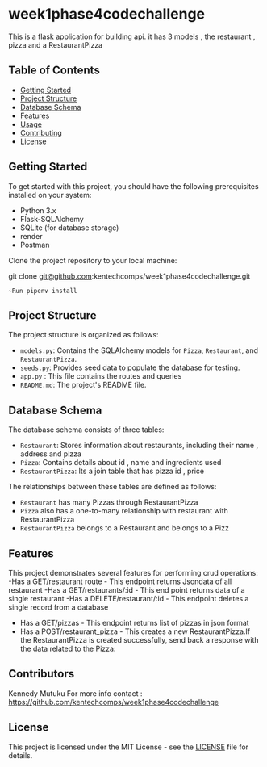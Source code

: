 # week1phase4codechallenge

This is a flask application for building api. it has 3 models , the restaurant , pizza and a RestaurantPizza

## Table of Contents

- [Getting Started](#getting-started)
- [Project Structure](#project-structure)
- [Database Schema](#database-schema)
- [Features](#features)
- [Usage](#usage)
- [Contributing](#contributing)
- [License](#license)

## Getting Started

To get started with this project, you should have the following prerequisites installed on your system:

- Python 3.x
- Flask-SQLAlchemy
- SQLite (for database storage)
- render
- Postman

Clone the project repository to your local machine:

git clone git@github.com:kentechcomps/week1phase4codechallenge.git

`~Run pipenv install`

## Project Structure

The project structure is organized as follows:

- `models.py`: Contains the SQLAlchemy models for `Pizza`, `Restaurant`, and `RestaurantPizza`.
- `seeds.py`: Provides seed data to populate the database for testing.
-  `app.py` : This file contains the routes and queries
- `README.md`: The project's README file.

## Database Schema

The database schema consists of three tables:

- `Restaurant`: Stores information about restaurants, including their name , address and pizza
- `Pizza`: Contains details about id , name and ingredients used 
- `RestaurantPizza`: Its a join table that has pizza id , price

The relationships between these tables are defined as follows:

- `Restaurant`  has many Pizzas through RestaurantPizza
- `Pizza` also has a one-to-many relationship with restaurant with RestaurantPizza
- `RestaurantPizza` belongs to a Restaurant and belongs to a Pizz

## Features

This project demonstrates several features for performing crud operations:
-Has a GET/restaurant route - This endpoint returns Jsondata of all restaurant
-Has a GET/restaurants/:id - This end point returns data of a single restaurant
-Has a DELETE/restaurant/:id - This endpoint deletes a single record from a database
- Has a GET/pizzas - This endpoint returns list of pizzas in json format
- Has a POST/restaurant_pizza - This creates a new RestaurantPizza.If the RestaurantPizza is created successfully, send back a response with the data related to the Pizza:


## Contributors

Kennedy Mutuku
For more info contact : https://github.com/kentechcomps/week1phase4codechallenge
## License

This project is licensed under the MIT License - see the [LICENSE](LICENSE) file for details.

